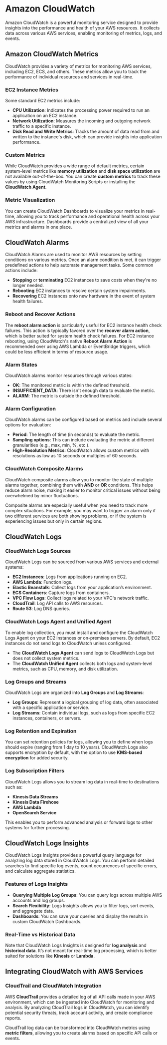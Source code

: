 # Amazon CloudWatch

Amazon CloudWatch is a powerful monitoring service designed to provide insights into the performance and health of your AWS resources. It collects data across various AWS services, enabling monitoring of metrics, logs, and events.

## Amazon CloudWatch Metrics

CloudWatch provides a variety of metrics for monitoring AWS services, including EC2, ECS, and others. These metrics allow you to track the performance of individual resources and services in real-time.

### EC2 Instance Metrics

Some standard EC2 metrics include:

- **CPU Utilization**: Indicates the processing power required to run an application on an EC2 instance.
- **Network Utilization**: Measures the incoming and outgoing network traffic to a specific instance.
- **Disk Read and Write Metrics**: Tracks the amount of data read from and written to the instance's disk, which can provide insights into application performance.

### Custom Metrics

While CloudWatch provides a wide range of default metrics, certain system-level metrics like **memory utilization** and **disk space utilization** are not available out-of-the-box. You can create **custom metrics** to track these values by using CloudWatch Monitoring Scripts or installing the **CloudWatch Agent**.

### Metric Visualization

You can create CloudWatch Dashboards to visualize your metrics in real-time, allowing you to track performance and operational health across your AWS infrastructure. Dashboards provide a centralized view of all your metrics and alarms in one place.

## CloudWatch Alarms

CloudWatch Alarms are used to monitor AWS resources by setting conditions on various metrics. Once an alarm condition is met, it can trigger predefined actions to help automate management tasks. Some common actions include:

- **Stopping** or **terminating** EC2 instances to save costs when they're no longer needed.
- **Rebooting** EC2 instances to resolve certain system impairments.
- **Recovering** EC2 instances onto new hardware in the event of system health failures.

### Reboot and Recover Actions

The **reboot alarm action** is particularly useful for EC2 instance health check failures. This action is typically favored over the **recover alarm action**, which is better suited for system health check failures. For EC2 instance rebooting, using CloudWatch's native **Reboot Alarm Action** is recommended over using AWS Lambda or EventBridge triggers, which could be less efficient in terms of resource usage.

### Alarm States

CloudWatch alarms monitor resources through various states:

- **OK**: The monitored metric is within the defined threshold.
- **INSUFFICIENT_DATA**: There isn't enough data to evaluate the metric.
- **ALARM**: The metric is outside the defined threshold.

### Alarm Configuration

CloudWatch alarms can be configured based on metrics and include several options for evaluation:

- **Period**: The length of time (in seconds) to evaluate the metric.
- **Sampling options**: This can include evaluating the metric at different granularities (e.g., max, min, %, etc.).
- **High-Resolution Metrics**: CloudWatch allows custom metrics with resolutions as low as 10 seconds or multiples of 60 seconds.

### CloudWatch Composite Alarms

CloudWatch composite alarms allow you to monitor the state of multiple alarms together, combining them with **AND** or **OR** conditions. This helps reduce alarm noise, making it easier to monitor critical issues without being overwhelmed by minor fluctuations.

Composite alarms are especially useful when you need to track more complex situations. For example, you may want to trigger an alarm only if two different services are both showing problems, or if the system is experiencing issues but only in certain regions.

## CloudWatch Logs

### CloudWatch Logs Sources

CloudWatch Logs can be sourced from various AWS services and external systems:

- **EC2 Instances**: Logs from applications running on EC2.
- **AWS Lambda**: Function logs.
- **Elastic Beanstalk**: Collect logs from your application’s environment.
- **ECS Containers**: Capture logs from containers.
- **VPC Flow Logs**: Collect logs related to your VPC's network traffic.
- **CloudTrail**: Log API calls to AWS resources.
- **Route 53**: Log DNS queries.

### CloudWatch Logs Agent and Unified Agent

To enable log collection, you must install and configure the CloudWatch Logs Agent on your EC2 instances or on-premises servers. By default, EC2 instances do not send logs to CloudWatch unless configured.

- The **CloudWatch Logs Agent** can send logs to CloudWatch Logs but does not collect system metrics.
- The **CloudWatch Unified Agent** collects both logs and system-level metrics, such as CPU, memory, and disk utilization.

### Log Groups and Streams

CloudWatch Logs are organized into **Log Groups** and **Log Streams**:

- **Log Groups**: Represent a logical grouping of log data, often associated with a specific application or service.
- **Log Streams**: Contain individual logs, such as logs from specific EC2 instances, containers, or servers.

### Log Retention and Expiration

You can set retention policies for logs, allowing you to define when logs should expire (ranging from 1 day to 10 years). CloudWatch Logs also supports encryption by default, with the option to use **KMS-based encryption** for added security.

### Log Subscription Filters

CloudWatch Logs allows you to stream log data in real-time to destinations such as:

- **Kinesis Data Streams**
- **Kinesis Data Firehose**
- **AWS Lambda**
- **OpenSearch Service**

This enables you to perform advanced analysis or forward logs to other systems for further processing.

## CloudWatch Logs Insights

CloudWatch Logs Insights provides a powerful query language for analyzing log data stored in CloudWatch Logs. You can perform detailed searches to find specific log events, count occurrences of specific errors, and calculate aggregate statistics.

### Features of Logs Insights

- **Querying Multiple Log Groups**: You can query logs across multiple AWS accounts and log groups.
- **Search Flexibility**: Logs Insights allows you to filter logs, sort events, and aggregate data.
- **Dashboards**: You can save your queries and display the results in custom CloudWatch Dashboards.

### Real-Time vs Historical Data

Note that CloudWatch Logs Insights is designed for **log analysis** and **historical data**. It’s not meant for real-time log processing, which is better suited for solutions like **Kinesis** or **Lambda**.

## Integrating CloudWatch with AWS Services

### CloudTrail and CloudWatch Integration

AWS **CloudTrail** provides a detailed log of all API calls made in your AWS environment, which can be ingested into CloudWatch for monitoring and analysis. By analyzing CloudTrail logs in CloudWatch, you can identify potential security threats, track account activity, and create compliance reports.

CloudTrail log data can be transformed into CloudWatch metrics using **metric filters**, allowing you to create alarms based on specific API calls or events.

